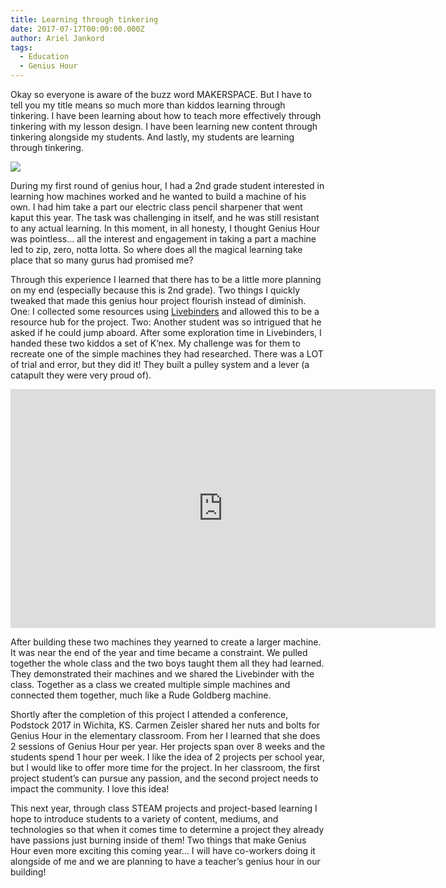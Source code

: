 ```yaml
---
title: Learning through tinkering
date: 2017-07-17T00:00:00.000Z
author: Ariel Jankord
tags:
  - Education
  - Genius Hour
---
```


Okay so everyone is aware of the buzz word MAKERSPACE. But I have to tell you my title means so much more than kiddos learning through tinkering. I have been learning about how to teach more effectively through tinkering with my lesson design. I have been learning new content through tinkering alongside my students. And lastly, my students are learning through tinkering.

![](../../static/img/learning-through-tinkering.jpeg)

During my first round of genius hour, I had a 2nd grade student interested in learning how machines worked and he wanted to build a machine of his own. I had him take a part our electric class pencil sharpener that went kaput this year. The task was challenging in itself, and he was still resistant to any actual learning. In this moment, in all honesty, I thought Genius Hour was pointless… all the interest and engagement in taking a part a machine led to zip, zero, notta lotta. So where does all the magical learning take place that so many gurus had promised me?

Through this experience I learned that there has to be a little more planning on my end (especially because this is 2nd grade). Two things I quickly tweaked that made this genius hour project flourish instead of diminish. One: I collected some resources using [Livebinders](http://blogs.edweek.org/teachers/unwrapping_the_gifted/2012/04/differentiation_livebinders.html) and allowed this to be a resource hub for the project. Two: Another student was so intrigued that he asked if he could jump aboard. After some exploration time in Livebinders, I handed these two kiddos a set of K’nex. My challenge was for them to recreate one of the simple machines they had researched. There was a LOT of trial and error, but they did it! They built a pulley system and a lever (a catapult they were very proud of).

<iframe width="680" height="382" src="https://www.youtube.com/embed/3Na8kYHBeFs" frameborder="0" allow="accelerometer; autoplay; encrypted-media; gyroscope; picture-in-picture" allowfullscreen></iframe>

After building these two machines they yearned to create a larger machine. It was near the end of the year and time became a constraint. We pulled together the whole class and the two boys taught them all they had learned. They demonstrated their machines and we shared the Livebinder with the class. Together as a class we created multiple simple machines and connected them together, much like a Rude Goldberg machine.

Shortly after the completion of this project I attended a conference, Podstock 2017 in Wichita, KS. Carmen Zeisler shared her nuts and bolts for Genius Hour in the elementary classroom. From her I learned that she does 2 sessions of Genius Hour per year. Her projects span over 8 weeks and the students spend 1 hour per week. I like the idea of 2 projects per school year, but I would like to offer more time for the project. In her classroom, the first project student’s can pursue any passion, and the second project needs to impact the community. I love this idea!

This next year, through class STEAM projects and project-based learning I hope to introduce students to a variety of content, mediums, and technologies so that when it comes time to determine a project they already have passions just burning inside of them! Two things that make Genius Hour even more exciting this coming year… I will have co-workers doing it alongside of me and we are planning to have a teacher’s genius hour in our building!
